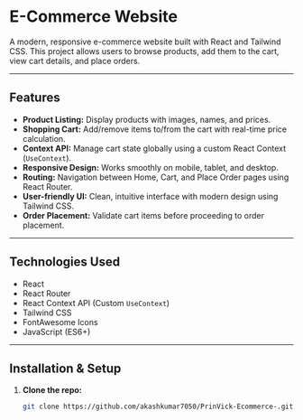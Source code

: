 # E-Commerce Website

A modern, responsive e-commerce website built with React and Tailwind CSS. This project allows users to browse products, add them to the cart, view cart details, and place orders.

---

## Features

- **Product Listing:** Display products with images, names, and prices.
- **Shopping Cart:** Add/remove items to/from the cart with real-time price calculation.
- **Context API:** Manage cart state globally using a custom React Context (`UseContext`).
- **Responsive Design:** Works smoothly on mobile, tablet, and desktop.
- **Routing:** Navigation between Home, Cart, and Place Order pages using React Router.
- **User-friendly UI:** Clean, intuitive interface with modern design using Tailwind CSS.
- **Order Placement:** Validate cart items before proceeding to order placement.

---

## Technologies Used

- React
- React Router
- React Context API (Custom `UseContext`)
- Tailwind CSS
- FontAwesome Icons
- JavaScript (ES6+)

---

## Installation & Setup

1. **Clone the repo:**

   ```bash
   git clone https://github.com/akashkumar7050/PrinVick-Ecommerce-.git
